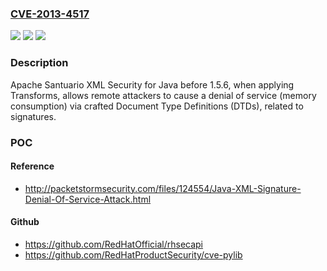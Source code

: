 ### [CVE-2013-4517](https://cve.mitre.org/cgi-bin/cvename.cgi?name=CVE-2013-4517)
![](https://img.shields.io/static/v1?label=Product&message=n%2Fa&color=blue)
![](https://img.shields.io/static/v1?label=Version&message=n%2Fa&color=blue)
![](https://img.shields.io/static/v1?label=Vulnerability&message=n%2Fa&color=brighgreen)

### Description

Apache Santuario XML Security for Java before 1.5.6, when applying Transforms, allows remote attackers to cause a denial of service (memory consumption) via crafted Document Type Definitions (DTDs), related to signatures.

### POC

#### Reference
- http://packetstormsecurity.com/files/124554/Java-XML-Signature-Denial-Of-Service-Attack.html

#### Github
- https://github.com/RedHatOfficial/rhsecapi
- https://github.com/RedHatProductSecurity/cve-pylib

